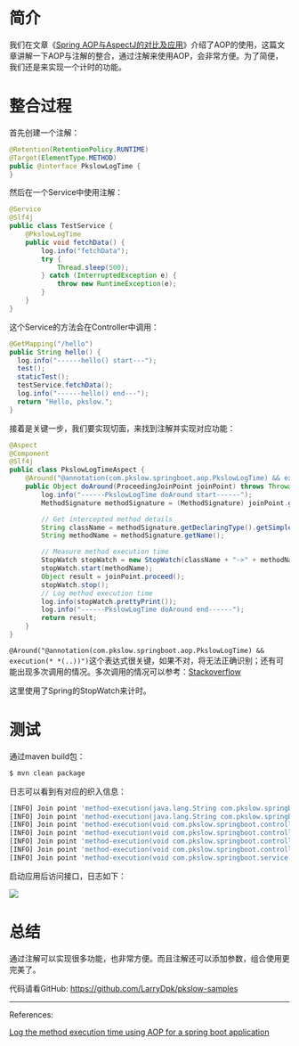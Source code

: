 # 简介

我们在文章《[Spring AOP与AspectJ的对比及应用](https://www.pkslow.com/archives/spring-aop-vs-aspectj)》介绍了AOP的使用，这篇文章讲解一下AOP与注解的整合，通过注解来使用AOP，会非常方便。为了简便，我们还是来实现一个计时的功能。



# 整合过程

首先创建一个注解：

```java
@Retention(RetentionPolicy.RUNTIME)
@Target(ElementType.METHOD)
public @interface PkslowLogTime {
}
```



然后在一个Service中使用注解：

```java
@Service
@Slf4j
public class TestService {
    @PkslowLogTime
    public void fetchData() {
        log.info("fetchData");
        try {
            Thread.sleep(500);
        } catch (InterruptedException e) {
            throw new RuntimeException(e);
        }
    }
}
```

这个Service的方法会在Controller中调用：

```java
@GetMapping("/hello")
public String hello() {
  log.info("------hello() start---");
  test();
  staticTest();
  testService.fetchData();
  log.info("------hello() end---");
  return "Hello, pkslow.";
}
```





接着是关键一步，我们要实现切面，来找到注解并实现对应功能：

```java
@Aspect
@Component
@Slf4j
public class PkslowLogTimeAspect {
    @Around("@annotation(com.pkslow.springboot.aop.PkslowLogTime) && execution(* *(..))")
    public Object doAround(ProceedingJoinPoint joinPoint) throws Throwable {
        log.info("------PkslowLogTime doAround start------");
        MethodSignature methodSignature = (MethodSignature) joinPoint.getSignature();

        // Get intercepted method details
        String className = methodSignature.getDeclaringType().getSimpleName();
        String methodName = methodSignature.getName();

        // Measure method execution time
        StopWatch stopWatch = new StopWatch(className + "->" + methodName);
        stopWatch.start(methodName);
        Object result = joinPoint.proceed();
        stopWatch.stop();
        // Log method execution time
        log.info(stopWatch.prettyPrint());
        log.info("------PkslowLogTime doAround end------");
        return result;
    }
}
```



`@Around("@annotation(com.pkslow.springboot.aop.PkslowLogTime) && execution(* *(..))")`这个表达式很关键，如果不对，将无法正确识别；还有可能出现多次调用的情况。多次调用的情况可以参考：[Stackoverflow](https://stackoverflow.com/questions/64969593/why-does-aspectj-around-advice-execute-twice)



这里使用了Spring的StopWatch来计时。



# 测试

通过maven build包：

```bash
$ mvn clean package
```

日志可以看到有对应的织入信息：

```bash
[INFO] Join point 'method-execution(java.lang.String com.pkslow.springboot.controller.TestController.hello())' in Type 'com.pkslow.springboot.controller.TestController' (TestController.java:22) advised by around advice from 'com.pkslow.springboot.aop.ControllerAspect' (ControllerAspect.class(from ControllerAspect.java))
[INFO] Join point 'method-execution(java.lang.String com.pkslow.springboot.controller.TestController.hello())' in Type 'com.pkslow.springboot.controller.TestController' (TestController.java:22) advised by before advice from 'com.pkslow.springboot.aop.ControllerAspect' (ControllerAspect.class(from ControllerAspect.java))
[INFO] Join point 'method-execution(void com.pkslow.springboot.controller.TestController.test())' in Type 'com.pkslow.springboot.controller.TestController' (TestController.java:31) advised by around advice from 'com.pkslow.springboot.aop.ControllerAspect' (ControllerAspect.class(from ControllerAspect.java))
[INFO] Join point 'method-execution(void com.pkslow.springboot.controller.TestController.test())' in Type 'com.pkslow.springboot.controller.TestController' (TestController.java:31) advised by before advice from 'com.pkslow.springboot.aop.ControllerAspect' (ControllerAspect.class(from ControllerAspect.java))
[INFO] Join point 'method-execution(void com.pkslow.springboot.controller.TestController.staticTest())' in Type 'com.pkslow.springboot.controller.TestController' (TestController.java:37) advised by around advice from 'com.pkslow.springboot.aop.ControllerAspect' (ControllerAspect.class(from ControllerAspect.java))
[INFO] Join point 'method-execution(void com.pkslow.springboot.controller.TestController.staticTest())' in Type 'com.pkslow.springboot.controller.TestController' (TestController.java:37) advised by before advice from 'com.pkslow.springboot.aop.ControllerAspect' (ControllerAspect.class(from ControllerAspect.java))
[INFO] Join point 'method-execution(void com.pkslow.springboot.service.TestService.fetchData())' in Type 'com.pkslow.springboot.service.TestService' (TestService.java:12) advised by around advice from 'com.pkslow.springboot.aop.PkslowLogTimeAspect' (PkslowLogTimeAspect.class(from PkslowLogTimeAspect.java))
```



启动应用后访问接口，日志如下：

![](https://pkslow.oss-cn-shenzhen.aliyuncs.com/images/2023/01/springboot-aspectj-annotation.log.png)



# 总结

通过注解可以实现很多功能，也非常方便。而且注解还可以添加参数，组合使用更完美了。



代码请看GitHub: https://github.com/LarryDpk/pkslow-samples



---

References:

[Log the method execution time using AOP for a spring boot application](https://krushna-dash.medium.com/log-the-method-execution-time-using-aop-for-a-spring-boot-application-c90e85b4d3b9)

